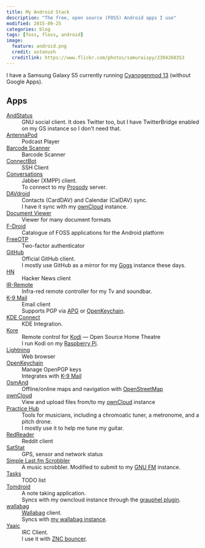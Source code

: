 ```yaml
---
title: My Android Stack
description: "The free, open source (FOSS) Android apps I use"
modified: 2015-09-25
categories: blog
tags: [foss, floss, android]
image:
  feature: android.png
  credit: astanush
  creditlink: https://www.flickr.com/photos/samuraispy/2394268353
---
```


<div class="p-summary">
<p>I have a Samsung Galaxy S5 currently running <a href="http://www.cyanogenmod.org/">Cyanogenmod 13</a> (without Google Apps).</p>
</div>
<!-- more -->

<h2>Apps</h2>

<dl>
  <dt><a href="https://f-droid.org/repository/browse/?fdfilter=andstatus&fdid=org.andstatus.app">AndStatus</a></dt>
  <dd>GNU social client. It does Twitter too, but I have TwitterBridge enabled on my GS instance so I don't need that.</dd>

  <dt><a href="https://f-droid.org/repository/browse/?fdfilter=antennapod&fdid=de.danoeh.antennapod">AntennaPod</a></dt>
  <dd>
    Podcast Player
  </dd>

  <dt><a href="https://f-droid.org/repository/browse/?fdfilter=barcode&fdid=com.google.zxing.client.android">Barcode Scanner</a></dt>
  <dd>Barcode Scanner</dd>

  <dt><a href="https://f-droid.org/repository/browse/?fdfilter=connectbot&fdid=org.connectbot">ConnectBot</a></dt>
  <dd>SSH Client</dd>

  <dt><a href="https://f-droid.org/repository/browse/?fdfilter=conversations&fdid=eu.siacs.conversations">Conversations</a></dt>
  <dd>
    Jabber (XMPP) client.<br />
    To connect to my <a href="https://prosody.im/">Prosody</a> server.
  </dd>

  <dt><a href="https://f-droid.org/repository/browse/?fdfilter=davdroid&fdid=at.bitfire.davdroid">DAVdroid</a></dt>
  <dd>
    Contacts (CardDAV) and Calendar (CalDAV) sync.<br />
    I have it sync with my <a href="http://owncloud.org/">ownCloud</a> instance.
  </dd>

  <dt><a href="https://f-droid.org/repository/browse/?fdfilter=document%20viewer&fdid=org.sufficientlysecure.viewer">Document Viewer</a></dt>
  <dd>Viewer for many document formats</dd>

  <dt><a href="https://f-droid.org/">F-Droid</a></dt>
  <dd>Catalogue of FOSS applications for the Android platform</dd>

  <dt><a href="https://f-droid.org/repository/browse/?fdfilter=freeotp&fdid=org.fedorahosted.freeotp">FreeOTP</a></dt>
  <dd>Two-factor authenticator</dd>

  <dt><a href="https://f-droid.org/repository/browse/?fdfilter=github&fdid=com.github.mobile">GitHub</a></dt>
  <dd>
    Official GitHub client.<br />
    I mostly use GitHub as a mirror for my <a href="http://gogs.io/">Gogs</a> instance these days.
  </dd>

  <dt><a href="https://f-droid.org/repository/browse/?fdfilter=hn&fdid=com.manuelmaly.hn">HN</a></dt>
  <dd>Hacker News client</dd>

  <dt><a href="https://github.com/j4velin/IR-Remote">IR-Remote</a></dt>
  <dd>Infra-red remote controller for my Tv and soundbar.</dd>

  <dt><a href="https://f-droid.org/repository/browse/?fdfilter=k9&fdid=com.fsck.k9">K-9 Mail</a></dt>
  <dd>
    Email client<br />
    Supports PGP via <a href="https://github.com/thialfihar/apg">APG</a> or <a href="http://sufficientlysecure.org/index.php/openpgp-keychain/">OpenKeychain</a>.
  </dd>

  <dt><a href="https://f-droid.org/repository/browse/?fdfilter=kde+connect&fdid=org.kde.kdeconnect_tp">KDE Connect</a></dt>
  <dd>
    KDE Integration.
  </dd>

  <dt><a href="https://f-droid.org/repository/browse/?fdfilter=kore&fdid=org.xbmc.kore">Kore</a></dt>
  <dd>
    Remote control for <a href="http://kodi.tv">Kodi</a>&nbsp;&mdash;&nbsp;Open Source Home Theatre<br />
    I run Kodi on my <a href="https://www.raspberrypi.org">Raspberry Pi</a>.
  </dd>

  <dt><a href="https://f-droid.org/repository/browse/?fdfilter=lightning&fdid=acr.browser.lightning">Lightning</a></dt>
  <dd>Web browser</dd>

  <dt><a href="https://f-droid.org/repository/browse/?fdfilter=openkeychain&fdid=org.sufficientlysecure.keychain">OpenKeychain</a></dt>
  <dd>
    Manage OpenPGP keys<br />
    Integrates with <a href="https://f-droid.org/repository/browse/?fdfilter=k9&fdid=com.fsck.k9">K-9 Mail</a>
  </dd>

  <dt><a href="https://f-droid.org/repository/browse/?fdfilter=osmand&fdid=net.osmand.plus">OsmAnd</a></dt>
  <dd>Offline/online maps and navigation with <a href="http://www.openstreetmap.org">OpenStreetMap</a></dd>

  <dt><a href="https://f-droid.org/repository/browse/?fdfilter=owncloud&fdid=com.owncloud.android">ownCloud</a></dt>
  <dd>View and upload files from/to my <a href="http://owncloud.org/">ownCloud</a> instance</dd>

  <dt><a href="https://f-droid.org/repository/browse/?fdfilter=practice%20hub&fdid=com.proch.practicehub">Practice Hub</a></dt>
  <dd>
    Tools for musicians, including a chromoatic tuner, a metronome, and a pitch drone.<br />
    I mostly use it to help me tune my guitar.
  </dd>

  <dt><a href="https://f-droid.org/repository/browse/?fdfilter=redreader&fdid=org.quantumbadger.redreader">RedReader</a></dt>
  <dd>Reddit client</dd>

  <dt><a href="https://f-droid.org/repository/browse/?fdfilter=satstat&fdid=com.vonglasow.michael.satstat">SatStat</a></dt>
  <dd>GPS, sensor and network status</dd>

  <dt><a href="https://f-droid.org/repository/browse/?fdfilter=scrobbler&fdid=com.adam.aslfms">Simple Last.fm Scrobbler</a></dt>
  <dd>A music scrobbler. Modified to submit to my <a href="https://gnu.io/fm/">GNU FM</a> instance.</dd>

  <dt><a href="https://f-droid.org/repository/browse/?fdfilter=tasks&fdid=org.tasks">Tasks</a></dt>
  <dd>TODO list</dd>

  <dt><a href="https://f-droid.org/repository/browse/?fdfilter=tomdroid&fdid=org.tomdroid">Tomdroid</a></dt>
  <dd>
    A note taking application.<br />
    Syncs with my owncloud instance through the <a href="http://cweiske.de/grauphel.htm">grauphel plugin</a>.
  </dd>

  <dt><a href="https://f-droid.org/repository/browse/?fdfilter=wallabag&fdid=fr.gaulupeau.apps.InThePoche">wallabag</a></dt>
  <dd>
    <a href="https://wallabag.org/">Wallabag</a> client.<br />
    Syncs with <a href="https://later.chromic.org">my wallabag instance</a>.
  </dd>

  <dt><a href="https://f-droid.org/repository/browse/?fdfilter=yaaic&fdid=org.yaaic">Yaaic</a></dt>
  <dd>
    IRC Client.<br />
    I use it with <a href="https://en.wikipedia.org/wiki/ZNC">ZNC bouncer</a>.
  </dd>
</dl>
